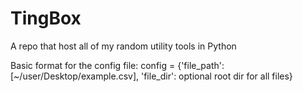 # TingBox
A repo that host all of my random utility tools in Python

Basic format for the config file: 
config = {'file_path': [~/user/Desktop/example.csv], 
          'file_dir': optional root dir for all files}
          
          
